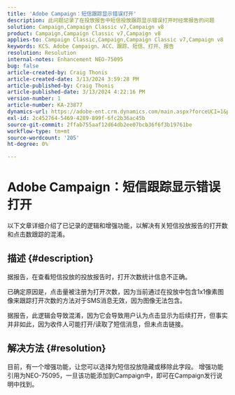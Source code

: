 ```yaml
---
title: 'Adobe Campaign：短信跟踪显示错误打开'
description: 此问题记录了在投放报告中短信投放跟踪显示错误打开时经常报告的问题
solution: Campaign,Campaign Classic v7,Campaign v8
product: Campaign,Campaign Classic v7,Campaign v8
applies-to: Campaign Classic,Campaign,Campaign Classic v7,Campaign v8
keywords: KCS、Adobe Campaign、ACC、跟踪、短信、打开、报告
resolution: Resolution
internal-notes: Enhancement NEO-75095
bug: false
article-created-by: Craig Thonis
article-created-date: 3/13/2024 3:59:28 PM
article-published-by: Craig Thonis
article-published-date: 3/13/2024 4:22:16 PM
version-number: 1
article-number: KA-23877
dynamics-url: https://adobe-ent.crm.dynamics.com/main.aspx?forceUCI=1&pagetype=entityrecord&etn=knowledgearticle&id=5b0416a9-52e1-ee11-904d-6045bd006079
exl-id: 2c452764-5469-4289-899f-6fc2b36ac45b
source-git-commit: 2ffab755aaf12d64db2ee07bcb36f6f3b19761be
workflow-type: tm+mt
source-wordcount: '205'
ht-degree: 0%

---
```


# Adobe Campaign：短信跟踪显示错误打开


以下文章详细介绍了已记录的逻辑和增强功能，以解决有关短信投放报告的打开数和点击数跟踪的混淆。

## 描述 {#description}


据报告，在查看短信投放的投放报告时，打开次数统计信息不正确。

已确定原因是，点击量被注册为打开次数，因为当前通过在投放中包含1x1像素图像来跟踪打开次数的方法对于SMS消息无效，因为图像无法包含。

据报告，此逻辑会导致混淆，因为它会导致用户认为点击显示为后续打开，但事实并非如此，因为收件人可能打开/读取了短信消息，但未点击链接。


## 解决方法 {#resolution}


目前，有一个增强功能，让您可以选择为短信投放隐藏或移除此字段。 增强功能引用为NEO-75095，一旦该功能添加到Campaign中，即可在Campaign发行说明中找到。
